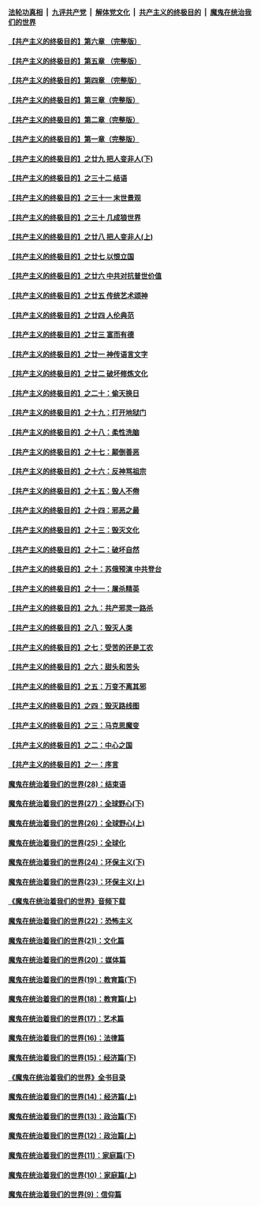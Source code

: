 

####  [法轮功真相](../../../../basic/blob/master/README.md?t=07110302) &nbsp;|&nbsp; [九评共产党](../../../../9ping.md/blob/master/README.md?t=07110302) &nbsp;|&nbsp; [解体党文化](../../../../jtdwh.md/blob/master/README.md?t=07110302)  &nbsp;|&nbsp; [共产主义的终极目的](../../../../gczydzjmd.md/blob/master/README.md?t=07110302) &nbsp;|&nbsp; [魔鬼在统治我们的世界](../../../../mgztzwmdsj.md/blob/master/README.md?t=07110302) 

#### [【共产主义的终极目的】第六章 （完整版）](../pages/nsc422/n11428913.md?t=07110302) 

#### [【共产主义的终极目的】第五章 （完整版）](../pages/nsc422/n11428912.md?t=07110302) 

#### [【共产主义的终极目的】第四章 （完整版）](../pages/nsc422/n11428907.md?t=07110302) 

#### [【共产主义的终极目的】第三章（完整版）](../pages/nsc422/n11428848.md?t=07110302) 

#### [【共产主义的终极目的】第二章（完整版）](../pages/nsc422/n11428831.md?t=07110302) 

#### [【共产主义的终极目的】第一章（完整版）](../pages/nsc422/n11417651.md?t=07110302) 

#### [【共产主义的终极目的】之廿九 把人变非人(下)](../pages/nsc422/n11344140.md?t=07110302) 

#### [【共产主义的终极目的】之三十二 结语](../pages/nsc422/n11360535.md?t=07110302) 

#### [【共产主义的终极目的】之三十一 末世景观](../pages/nsc422/n11351129.md?t=07110302) 

#### [【共产主义的终极目的】之三十 几成狼世界](../pages/nsc422/n11348280.md?t=07110302) 

#### [【共产主义的终极目的】之廿八 把人变非人(上)](../pages/nsc422/n11340492.md?t=07110302) 

#### [【共产主义的终极目的】之廿七 以恨立国](../pages/nsc422/n11336944.md?t=07110302) 

#### [【共产主义的终极目的】之廿六 中共对抗普世价值](../pages/nsc422/n11324785.md?t=07110302) 

#### [【共产主义的终极目的】之廿五 传统艺术颂神](../pages/nsc422/n11296396.md?t=07110302) 

#### [【共产主义的终极目的】之廿四 人伦典范](../pages/nsc422/n11296397.md?t=07110302) 

#### [【共产主义的终极目的】之廿三 富而有德](../pages/nsc422/n11283598.md?t=07110302) 

#### [【共产主义的终极目的】之廿一 神传语言文字](../pages/nsc422/n11263265.md?t=07110302) 

#### [【共产主义的终极目的】之廿二 破坏修炼文化](../pages/nsc422/n11245728.md?t=07110302) 

#### [【共产主义的终极目的】之二十：偷天换日](../pages/nsc422/n11238846.md?t=07110302) 

#### [【共产主义的终极目的】之十九：打开地狱门](../pages/nsc422/n11206376.md?t=07110302) 

#### [【共产主义的终极目的】之十八：柔性洗脑](../pages/nsc422/n11199994.md?t=07110302) 

#### [【共产主义的终极目的】之十七：颠倒善恶](../pages/nsc422/n11179782.md?t=07110302) 

#### [【共产主义的终极目的】之十六：反神骂祖宗](../pages/nsc422/n11166798.md?t=07110302) 

#### [【共产主义的终极目的】之十五：毁人不倦](../pages/nsc422/n11166792.md?t=07110302) 

#### [【共产主义的终极目的】之十四：邪恶之最](../pages/nsc422/n11150249.md?t=07110302) 

#### [【共产主义的终极目的】之十三：毁灭文化](../pages/nsc422/n11135227.md?t=07110302) 

#### [【共产主义的终极目的】之十二：破坏自然](../pages/nsc422/n11135214.md?t=07110302) 

#### [【共产主义的终极目的】之十：苏俄预演 中共登台](../pages/nsc422/n11118424.md?t=07110302) 

#### [【共产主义的终极目的】之十一：屠杀精英](../pages/nsc422/n11118442.md?t=07110302) 

#### [【共产主义的终极目的】之九：共产邪灵一路杀](../pages/nsc422/n11114139.md?t=07110302) 

#### [【共产主义的终极目的】之八：毁灭人类](../pages/nsc422/n11108503.md?t=07110302) 

#### [【共产主义的终极目的】之七：受苦的还是工农](../pages/nsc422/n11101809.md?t=07110302) 

#### [【共产主义的终极目的】之六：甜头和苦头](../pages/nsc422/n11096971.md?t=07110302) 

#### [【共产主义的终极目的】之五：万变不离其邪](../pages/nsc422/n11091285.md?t=07110302) 

#### [【共产主义的终极目的】之四：毁灭路线图](../pages/nsc422/n11086284.md?t=07110302) 

#### [【共产主义的终极目的】之三：马克思魔变](../pages/nsc422/n11061941.md?t=07110302) 

#### [【共产主义的终极目的】之二：中心之国](../pages/nsc422/n11047728.md?t=07110302) 

#### [【共产主义的终极目的】之一：序言](../pages/nsc422/n11086077.md?t=07110302) 

#### [魔鬼在统治着我们的世界(28)：结束语](../pages/nsc422/n10936246.md?t=07110302) 

#### [魔鬼在统治着我们的世界(27)：全球野心(下)](../pages/nsc422/n10928319.md?t=07110302) 

#### [魔鬼在统治着我们的世界(26)：全球野心(上)](../pages/nsc422/n10900318.md?t=07110302) 

#### [魔鬼在统治着我们的世界(25)：全球化](../pages/nsc422/n10788205.md?t=07110302) 

#### [魔鬼在统治着我们的世界(24)：环保主义(下)](../pages/nsc422/n10695307.md?t=07110302) 

#### [魔鬼在统治着我们的世界(23)：环保主义(上)](../pages/nsc422/n10688613.md?t=07110302) 

#### [《魔鬼在统治着我们的世界》音频下载](../pages/nsc422/n10635553.md?t=07110302) 

#### [魔鬼在统治着我们的世界(22)：恐怖主义](../pages/nsc422/n10614727.md?t=07110302) 

#### [魔鬼在统治着我们的世界(21)：文化篇](../pages/nsc422/n10597706.md?t=07110302) 

#### [魔鬼在统治着我们的世界(20)：媒体篇](../pages/nsc422/n10586579.md?t=07110302) 

#### [魔鬼在统治着我们的世界(19)：教育篇(下)](../pages/nsc422/n10564808.md?t=07110302) 

#### [魔鬼在统治着我们的世界(18)：教育篇(上)](../pages/nsc422/n10526970.md?t=07110302) 

#### [魔鬼在统治着我们的世界(17)：艺术篇](../pages/nsc422/n10499093.md?t=07110302) 

#### [魔鬼在统治着我们的世界(16)：法律篇](../pages/nsc422/n10485969.md?t=07110302) 

#### [魔鬼在统治着我们的世界(15)：经济篇(下)](../pages/nsc422/n10469975.md?t=07110302) 

#### [《魔鬼在统治着我们的世界》全书目录](../pages/nsc422/n10464261.md?t=07110302) 

#### [魔鬼在统治着我们的世界(14)：经济篇(上)](../pages/nsc422/n10457370.md?t=07110302) 

#### [魔鬼在统治着我们的世界(13)：政治篇(下)](../pages/nsc422/n10448270.md?t=07110302) 

#### [魔鬼在统治着我们的世界(12)：政治篇(上)](../pages/nsc422/n10444576.md?t=07110302) 

#### [魔鬼在统治着我们的世界(11)：家庭篇(下)](../pages/nsc422/n10440961.md?t=07110302) 

#### [魔鬼在统治着我们的世界(10)：家庭篇(上)](../pages/nsc422/n10435448.md?t=07110302) 

#### [魔鬼在统治着我们的世界(9)：信仰篇](../pages/nsc422/n10432159.md?t=07110302) 

